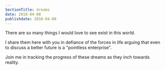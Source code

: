```yaml
---
SectionTitle: dreams
date: 2018-04-08
publishdate: 2018-04-08
---
```


There are so many things I would love to see exist in this world.

I share them here with you in defiance
of the forces in life arguing that even to
discuss a better future is a "pointless enterprise".

Join me in tracking the progress of these dreams as they inch towards
reality.
